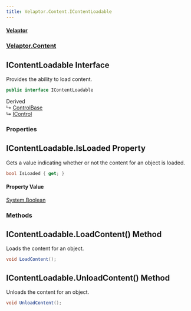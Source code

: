 ```yaml
---
title: Velaptor.Content.IContentLoadable
---
```


#### [Velaptor](Namespaces.md 'Velaptor Namespaces')
### [Velaptor.Content](Velaptor.Content.md 'Velaptor.Content')

## IContentLoadable Interface

Provides the ability to load content.

```csharp
public interface IContentLoadable
```

Derived  
&#8627; [ControlBase](Velaptor.UI.ControlBase.md 'Velaptor.UI.ControlBase')  
&#8627; [IControl](Velaptor.UI.IControl.md 'Velaptor.UI.IControl')
### Properties

<a name='Velaptor.Content.IContentLoadable.IsLoaded'></a>

## IContentLoadable.IsLoaded Property

Gets a value indicating whether or not the content for an object is loaded.

```csharp
bool IsLoaded { get; }
```

#### Property Value
[System.Boolean](https://docs.microsoft.com/en-us/dotnet/api/System.Boolean 'System.Boolean')
### Methods

<a name='Velaptor.Content.IContentLoadable.LoadContent()'></a>

## IContentLoadable.LoadContent() Method

Loads the content for an object.

```csharp
void LoadContent();
```

<a name='Velaptor.Content.IContentLoadable.UnloadContent()'></a>

## IContentLoadable.UnloadContent() Method

Unloads the content for an object.

```csharp
void UnloadContent();
```